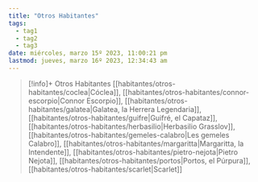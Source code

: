 ```yaml
---
title: "Otros Habitantes"
tags:
  - tag1
  - tag2
  - tag3
date: miércoles, marzo 15º 2023, 11:00:21 pm
lastmod: jueves, marzo 16º 2023, 12:34:43 am
---
```


> [!info]+ Otros Habitantes
> [[habitantes/otros-habitantes/coclea|Cóclea]], [[habitantes/otros-habitantes/connor-escorpio|Connor Escorpio]], [[habitantes/otros-habitantes/galatea|Galatea, la Herrera Legendaria]], [[habitantes/otros-habitantes/guifre|Guifré, el Capataz]], [[habitantes/otros-habitantes/herbasilio|Herbasilio Grasslov]], [[habitantes/otros-habitantes/gemeles-calabro|Les gemeles Calabro]], [[habitantes/otros-habitantes/margaritta|Margaritta, la Intendente]], [[habitantes/otros-habitantes/pietro-nejota|Pietro Nejota]], [[habitantes/otros-habitantes/portos|Portos, el Púrpura]], [[habitantes/otros-habitantes/scarlet|Scarlet]]